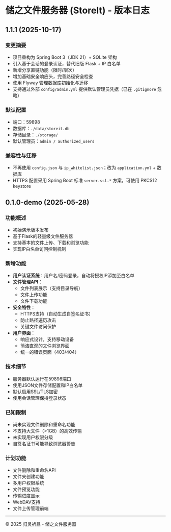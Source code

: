 # 储之文件服务器 (StoreIt) - 版本日志

## 1.1.1 (2025-10-17)

### 变更摘要
- 项目重构为 Spring Boot 3（JDK 21）+ SQLite 架构
- 引入基于会话的登录认证，替代旧版 Flask + IP 白名单
- 新增分享直链功能（限时/限次）
- 增加基础安全响应头，完善路径安全检查
- 使用 Flyway 管理数据库初始化与迁移
- 支持通过外部 `config/admin.yml` 提供默认管理员凭据（已在 `.gitignore` 忽略）

### 默认配置
- 端口：59898
- 数据库：`./data/storeit.db`
- 存储目录：`./storage/`
- 默认管理员：`admin / authorized_users`

### 兼容性与迁移
- 不再使用 `config.json` 与 `ip_whitelist.json`；改为 `application.yml` + 数据库
- HTTPS 配置采用 Spring Boot 标准 `server.ssl.*` 方案，可使用 PKCS12 keystore

## 0.1.0-demo (2025-05-28)

### 功能概述
- 初始演示版本发布
- 基于Flask的轻量级文件服务器
- 支持基本的文件上传、下载和浏览功能
- 实现IP白名单访问控制机制

### 新增功能
- **用户认证系统**：用户名/密码登录，自动将授权IP添加至白名单
- **文件管理API**：
  - 文件列表展示（支持目录导航）
  - 文件上传功能
  - 文件下载功能
- **安全特性**：
  - HTTPS支持（自动生成自签名证书）
  - 防止路径遍历攻击
  - 关键文件访问保护
- **用户界面**：
  - 响应式设计，支持移动设备
  - 简洁直观的文件浏览界面
  - 统一的错误页面（403/404）

### 技术细节
- 服务器默认运行在59898端口
- 使用JSON文件存储配置和IP白名单
- 默认启用SSL/TLS加密
- 使用会话管理保持登录状态

### 已知限制
- 尚未实现文件删除和重命名功能
- 不支持大文件（>1GB）的高效传输
- 未实现用户权限分级
- 自签名证书可能导致浏览器警告

### 计划功能
- 文件删除和重命名API
- 文件夹创建功能
- 多用户权限系统
- 文件预览功能
- 传输进度显示
- WebDAV支持
- 文件上传管理前端

---
© 2025 归灵祈昱 - 储之文件服务器